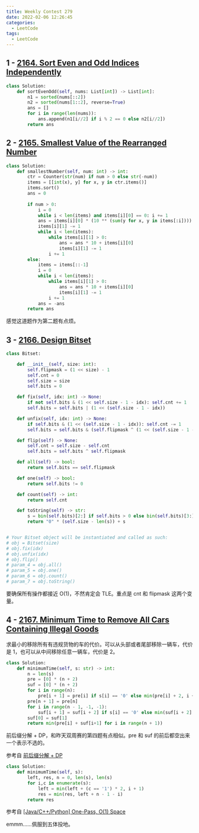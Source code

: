 ```yaml
---
title: Weekly Contest 279
date: 2022-02-06 12:26:45
categories:
  - LeetCode
tags:
  - LeetCode
---
```


## 1 - [2164. Sort Even and Odd Indices Independently](https://leetcode.com/problems/sort-even-and-odd-indices-independently/)

```python
class Solution:
    def sortEvenOdd(self, nums: List[int]) -> List[int]:
        n1 = sorted(nums[::2])
        n2 = sorted(nums[1::2], reverse=True)
        ans = []
        for i in range(len(nums)):
            ans.append(n1[i//2] if i % 2 == 0 else n2[i//2])
        return ans
```

## 2 - [2165. Smallest Value of the Rearranged Number](https://leetcode.com/problems/smallest-value-of-the-rearranged-number/)

```python
class Solution:
    def smallestNumber(self, num: int) -> int:
        ctr = Counter(str(num) if num > 0 else str(-num))
        items = [[int(x), y] for x, y in ctr.items()]
        items.sort()
        ans = 0
        
        if num > 0:
            i = 0
            while i < len(items) and items[i][0] == 0: i += 1
            ans = items[i][0] * (10 ** (sum(y for x, y in items[:i])))
            items[i][1] -= 1
            while i < len(items):
                while items[i][1] > 0:
                    ans = ans * 10 + items[i][0]
                    items[i][1] -= 1
                i += 1
        else:
            items = items[::-1]
            i = 0
            while i < len(items):
                while items[i][1] > 0:
                    ans = ans * 10 + items[i][0]
                    items[i][1] -= 1
                i += 1
            ans = -ans
        return ans
```

感觉这道题作为第二题有点烦。

## 3 - [2166. Design Bitset](https://leetcode.com/problems/design-bitset/)

```python
class Bitset:

    def __init__(self, size: int):
        self.flipmask = (1 << size) - 1
        self.cnt = 0
        self.size = size
        self.bits = 0

    def fix(self, idx: int) -> None:
        if not self.bits & (1 << self.size - 1 - idx): self.cnt += 1
        self.bits = self.bits | (1 << (self.size - 1 - idx))

    def unfix(self, idx: int) -> None:
        if self.bits & (1 << (self.size - 1 - idx)): self.cnt -= 1
        self.bits = self.bits & (self.flipmask ^ (1 << (self.size - 1 - idx)))

    def flip(self) -> None:
        self.cnt = self.size - self.cnt
        self.bits = self.bits ^ self.flipmask

    def all(self) -> bool:
        return self.bits == self.flipmask

    def one(self) -> bool:
        return self.bits != 0

    def count(self) -> int:
        return self.cnt

    def toString(self) -> str:
        s = bin(self.bits)[2:] if self.bits > 0 else bin(self.bits)[3:]
        return "0" * (self.size - len(s)) + s


# Your Bitset object will be instantiated and called as such:
# obj = Bitset(size)
# obj.fix(idx)
# obj.unfix(idx)
# obj.flip()
# param_4 = obj.all()
# param_5 = obj.one()
# param_6 = obj.count()
# param_7 = obj.toString()
```

要确保所有操作都接近 O(1)，不然肯定会 TLE。重点是 cnt 和 flipmask 这两个变量。

## 4 - [2167. Minimum Time to Remove All Cars Containing Illegal Goods](https://leetcode.com/problems/minimum-time-to-remove-all-cars-containing-illegal-goods/)

求最小的移除所有有违规货物的车的代价。可以从头部或者尾部移除一辆车，代价是 1，也可以从中间移除任意一辆车，代价是 2。

```python
class Solution:
    def minimumTime(self, s: str) -> int:
        n = len(s)
        pre = [0] * (n + 2)
        suf = [0] * (n + 2)
        for i in range(n):
            pre[i + 1] = pre[i] if s[i] == '0' else min(pre[i] + 2, i + 1)
        pre[n + 1] = pre[n]
        for i in range(n - 1, -1, -1):
            suf[i + 1] = suf[i + 2] if s[i] == '0' else min(suf[i + 2] + 2, n - i)
        suf[0] = suf[1]
        return min(pre[i] + suf[i+1] for i in range(n + 1))
```

前后缀分解 + DP，和昨天双周赛的第四题有点相似。pre 和 suf 的前后都空出来一个表示不选的。

参考自 [前后缀分解 + DP](https://leetcode-cn.com/problems/minimum-time-to-remove-all-cars-containing-illegal-goods/solution/qian-hou-zhui-fen-jie-dp-by-endlesscheng-6u1b/)

```python
class Solution:
    def minimumTime(self, s):
        left, res, n = 0, len(s), len(s)
        for i,c in enumerate(s):
            left = min(left + (c == '1') * 2, i + 1)
            res = min(res, left + n - 1 - i)
        return res
```

参考自 [[Java/C++/Python] One-Pass, O(1) Space](https://leetcode.com/problems/minimum-time-to-remove-all-cars-containing-illegal-goods/discuss/1748704/JavaC%2B%2BPython-One-Pass-O(1)-Space)

emmm……佩服到五体投地。
